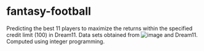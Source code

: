 # fantasy-football
Predicting the best 11 players to maximize the returns within the specified credit limit (100) in Dream11. Data sets obtained from ![image](https://user-images.githubusercontent.com/53090670/124297639-e6d1ce00-db78-11eb-9761-a0dd2dd6a3e1.png)
and Dream11. Computed using integer programming.
